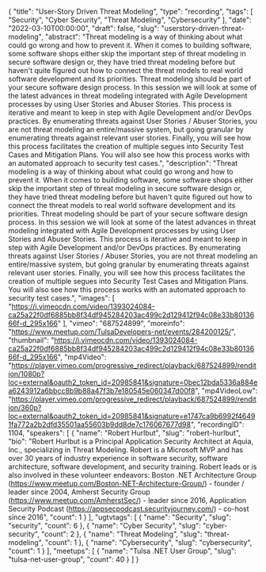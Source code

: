 {
  "title": "User-Story Driven Threat Modeling",
  "type": "recording",
  "tags": [
    "Security",
    "Cyber Security",
    "Threat Modeling",
    "Cybersecurity"
  ],
  "date": "2022-03-10T00:00:00",
  "draft": false,
  "slug": "userstory-driven-threat-modeling",
  "abstract": "Threat modeling is a way of thinking about what could go wrong and how to prevent it. When it comes to building software, some software shops either skip the important step of threat modeling in secure software design or, they have tried threat modeling before but haven't quite figured out how to connect the threat models to real world software development and its priorities. Threat modeling should be part of your secure software design process. In this session we will look at some of the latest advances in threat modeling integrated with Agile Development processes by using User Stories and Abuser Stories. This process is iterative and meant to keep in step with Agile Development and/or DevOps practices. By enumerating threats against User Stories / Abuser Stories, you are not threat modeling an entire/massive system, but going granular by enumerating threats against relevant user stories. Finally, you will see how this process facilitates the creation of multiple segues into Security Test Cases and Mitigation Plans. You will also see how this process works with an automated approach to security test cases.",
  "description": "Threat modeling is a way of thinking about what could go wrong and how to prevent it. When it comes to building software, some software shops either skip the important step of threat modeling in secure software design or, they have tried threat modeling before but haven't quite figured out how to connect the threat models to real world software development and its priorities. Threat modeling should be part of your secure software design process. In this session we will look at some of the latest advances in threat modeling integrated with Agile Development processes by using User Stories and Abuser Stories. This process is iterative and meant to keep in step with Agile Development and/or DevOps practices. By enumerating threats against User Stories / Abuser Stories, you are not threat modeling an entire/massive system, but going granular by enumerating threats against relevant user stories. Finally, you will see how this process facilitates the creation of multiple segues into Security Test Cases and Mitigation Plans. You will also see how this process works with an automated approach to security test cases.",
  "images": [
    "https://i.vimeocdn.com/video/1393024084-ca25a22f0df6885bb8f34df945284203ac499c2d129412f94c08e33b8013666f-d_295x166"
  ],
  "vimeo": "687524899",
  "moreinfo": "https://www.meetup.com/TulsaDevelopers-net/events/284200125/",
  "thumbnail": "https://i.vimeocdn.com/video/1393024084-ca25a22f0df6885bb8f34df945284203ac499c2d129412f94c08e33b8013666f-d_295x166",
  "mp4Video": "https://player.vimeo.com/progressive_redirect/playback/687524899/rendition/1080p?loc=external&oauth2_token_id=20985841&signature=0bec12bda5336a884ea6243912a6bbcc8b9b88a47f3b7e180545e060347d00f8",
  "mp4VideoLow": "https://player.vimeo.com/progressive_redirect/playback/687524899/rendition/360p?loc=external&oauth2_token_id=20985841&signature=e1747ca9b6992f46491fa772a2b2dfd35501aa55603b9dd8de7c176067677d98",
  "recordingID": 1104,
  "speakers": [
    {
      "name": "Robert Hurlbut",
      "slug": "robert-hurlbut",
      "bio": "Robert Hurlbut is a Principal Application Security Architect at Aquia, Inc., specializing in Threat Modeling. Robert is a Microsoft MVP and has over 30 years of industry experience in software security, software architecture, software development, and security training. Robert leads or is also involved in these volunteer endeavors: Boston .NET Architecture Group (https://www.meetup.com/Boston-NET-Architecture-Group/) - founder / leader since 2004, Amherst Security Group (https://www.meetup.com/AmherstSec/) - leader since 2016, Application Security Podcast (https://appsecpodcast.securityjourney.com/) - co-host since 2016",
      "count": 1
    }
  ],
  "ugtvtags": [
    {
      "name": "Security",
      "slug": "security",
      "count": 6
    },
    {
      "name": "Cyber Security",
      "slug": "cyber-security",
      "count": 2
    },
    {
      "name": "Threat Modeling",
      "slug": "threat-modeling",
      "count": 1
    },
    {
      "name": "Cybersecurity",
      "slug": "cybersecurity",
      "count": 1
    }
  ],
  "meetups": [
    {
      "name": "Tulsa .NET User Group",
      "slug": "tulsa-net-user-group",
      "count": 40
    }
  ]
}